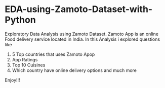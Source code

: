 # EDA-using-Zamoto-Dataset-with-Python
Exploratory Data Analysis using Zamoto Dataset. Zamoto App is an online Food delivery service located in India. In this Analysis i explored questions like 
1. 5 Top countries that uses Zamoto Apop
2. App Ratings
3. Top 10 Cuisines
4. Which country have online delivery options and much more

Enjoy!!!
